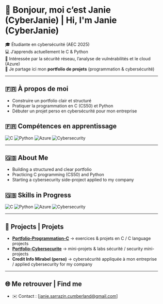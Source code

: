 # 👋 Bonjour, moi c’est Janie (CyberJanie) | Hi, I'm Janie (CyberJanie)

🎓 Étudiante en cybersécurité (AEC 2025)  
💻 J’apprends actuellement le C & Python  
🔐 Intéressée par la sécurité réseau, l’analyse de vulnérabilités et le cloud (Azure)  
📂 Je partage ici mon **portfolio de projets** (programmation & cybersécurité)  

---

## 🇫🇷 À propos de moi
- Construire un portfolio clair et structuré  
- Pratiquer la programmation en C (CS50) et Python  
- Débuter un projet perso en cybersécurité pour mon entreprise  

## 🇫🇷 Compétences en apprentissage
![C](https://img.shields.io/badge/Code-C-blue?logo=c)
![Python](https://img.shields.io/badge/Code-Python-yellow?logo=python)
![Azure](https://img.shields.io/badge/Cloud-Azure-blue?logo=microsoftazure)
![Cybersecurity](https://img.shields.io/badge/Focus-Cybersecurity-green?logo=hackthebox)

---

## 🇬🇧 About Me
- Building a structured and clear portfolio  
- Practicing C programming (CS50) and Python  
- Starting a cybersecurity side-project applied to my company  

## 🇬🇧 Skills in Progress
![C](https://img.shields.io/badge/Code-C-blue?logo=c)
![Python](https://img.shields.io/badge/Code-Python-yellow?logo=python)
![Azure](https://img.shields.io/badge/Cloud-Azure-blue?logo=microsoftazure)
![Cybersecurity](https://img.shields.io/badge/Focus-Cybersecurity-green?logo=hackthebox)

---

## 📌 Projects | Projets
- **[Portfolio-Programmation-C](https://github.com/tonpseudo/Portfolio-Programmation-C)** → exercices & projets en C / C language projects  
- **[Portfolio-Cybersecurite](https://github.com/tonpseudo/Portfolio-Cybersecurite)** → mini-projets & labs sécurité / security mini-projects  
- **Credit Info Mirabel (perso)** → cybersécurité appliquée à mon entreprise / applied cybersecurity for my company  

---

## 🌐 Me retrouver | Find me
- ✉️ Contact : [janie.sarrazin.cumberland@gmail.com]
